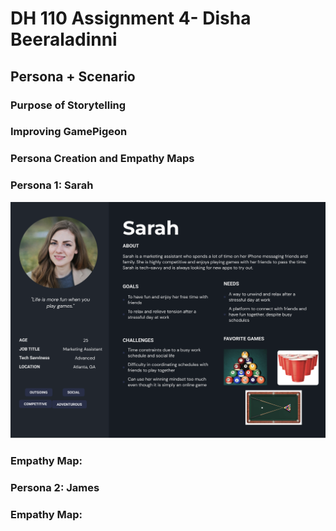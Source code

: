 # DH 110 Assignment 4- Disha Beeraladinni

## Persona + Scenario

### Purpose of Storytelling


### Improving GamePigeon


### Persona Creation and Empathy Maps

### Persona 1: Sarah

![sarah](sarah.png)


### Empathy Map:




### Persona 2: James


### Empathy Map:







